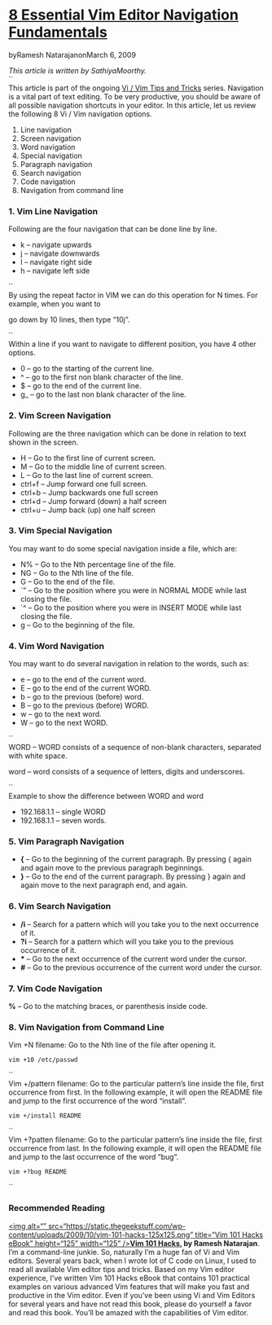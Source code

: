 # [8 Essential Vim Editor Navigation Fundamentals](https://www.thegeekstuff.com/2009/03/8-essential-vim-editor-navigation-fundamentals)
byRamesh NatarajanonMarch 6, 2009

*This article is written by SathiyaMoorthy.*  
``  
This article is part of the ongoing [Vi / Vim Tips and Tricks](https://www.thegeekstuff.com/tag/vi-vim-tips-and-tricks/) series. Navigation is a vital part of text editing. To be very productive, you should be aware of all possible navigation shortcuts in your editor. In this article, let us review the following 8 Vi / Vim navigation options.

1. Line navigation
2. Screen navigation
3. Word navigation
4. Special navigation
5. Paragraph navigation
6. Search navigation
7. Code navigation
8. Navigation from command line

### 1. Vim Line Navigation ###

Following are the four navigation that can be done line by line.

* k – navigate upwards
* j – navigate downwards
* l – navigate right side
* h – navigate left side

``  
By using the repeat factor in VIM we can do this operation for N times. For example, when you want to  

go down by 10 lines, then type “10j”.

``  
Within a line if you want to navigate to different position, you have 4 other options.

* 0 – go to the starting of the current line.
* ^ – go to the first non blank character of the line.
* $ – go to the end of the current line.
* g\_ – go to the last non blank character of the line.

### 2. Vim Screen Navigation ###

Following are the three navigation which can be done in relation to text shown in the screen.

* H – Go to the first line of current screen.
* M – Go to the middle line of current screen.
* L – Go to the last line of current screen.
* ctrl+f – Jump forward one full screen.
* ctrl+b – Jump backwards one full screen
* ctrl+d – Jump forward (down) a half screen
* ctrl+u – Jump back (up) one half screen

### 3. Vim Special Navigation ###

You may want to do some special navigation inside a file, which are:

* N% – Go to the Nth percentage line of the file.
* NG – Go to the Nth line of the file.
* G – Go to the end of the file.
* `” – Go to the position where you were in NORMAL MODE while last closing the file.
* `^ – Go to the position where you were in INSERT MODE while last closing the file.
* g – Go to the beginning of the file.

### 4. Vim Word Navigation ###

You may want to do several navigation in relation to the words, such as:

* e – go to the end of the current word.
* E – go to the end of the current WORD.
* b – go to the previous (before) word.
* B – go to the previous (before) WORD.
* w – go to the next word.
* W – go to the next WORD.

``  
WORD – WORD consists of a sequence of non-blank characters, separated with white space.  

word – word consists of a sequence of letters, digits and underscores.

``  
Example to show the difference between WORD and word

* 192.168.1.1 – single WORD
* 192.168.1.1 – seven words.

### 5. Vim Paragraph Navigation ###

* **{** – Go to the beginning of the current paragraph. By pressing { again and again move to the previous paragraph beginnings.
* **}** – Go to the end of the current paragraph. By pressing } again and again move to the next paragraph end, and again.

### 6. Vim Search Navigation ###

* **/i** – Search for a pattern which will you take you to the next occurrence of it.
* **?i** – Search for a pattern which will you take you to the previous occurrence of it.
* **\*** – Go to the next occurrence of the current word under the cursor.
* **#** – Go to the previous occurrence of the current word under the cursor.

### 7. Vim Code Navigation ###

**%** – Go to the matching braces, or parenthesis inside code.

### 8. Vim Navigation from Command Line ###

Vim +N filename: Go to the Nth line of the file after opening it.

```
vim +10 /etc/passwd
```

``  
Vim +/pattern filename: Go to the particular pattern’s line inside the file, first occurrence from first. In the following example, it will open the README file and jump to the first occurrence of the word “install”.

```
vim +/install README
```

``  
Vim +?patten filename: Go to the particular pattern’s line inside the file, first occurrence from last. In the following example, it will open the README file and jump to the last occurrence of the word “bug”.

```
vim +?bug README
```

``

### Recommended Reading ###

[<img alt=“” src=“https://static.thegeekstuff.com/wp-content/uploads/2009/10/vim-101-hacks-125x125.png” title=“Vim 101 Hacks eBook” height=“125” width=“125” />](https://www.thegeekstuff.com/vim-101-hacks-ebook/)**[Vim 101 Hacks](https://www.thegeekstuff.com/vim-101-hacks-ebook/), by Ramesh Natarajan**. I’m a command-line junkie. So, naturally I’m a huge fan of Vi and Vim editors. Several years back, when I wrote lot of C code on Linux, I used to read all available Vim editor tips and tricks. Based on my Vim editor experience, I’ve written Vim 101 Hacks eBook that contains 101 practical examples on various advanced Vim features that will make you fast and productive in the Vim editor. Even if you’ve been using Vi and Vim Editors for several years and have not read this book, please do yourself a favor and read this book. You’ll be amazed with the capabilities of Vim editor.

